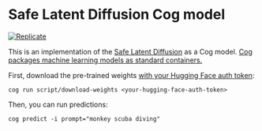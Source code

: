 # Safe Latent Diffusion Cog model

[![Replicate](https://replicate.com/m1guelpf/safe-latent-diffusion/badge)](https://replicate.com/m1guelpf/safe-latent-diffusion)

This is an implementation of the [Safe Latent Diffusion](https://github.com/ml-research/safe-latent-diffusion) as a Cog model. [Cog packages machine learning models as standard containers.](https://github.com/replicate/cog)

First, download the pre-trained weights [with your Hugging Face auth token](https://huggingface.co/settings/tokens):

    cog run script/download-weights <your-hugging-face-auth-token>

Then, you can run predictions:

    cog predict -i prompt="monkey scuba diving"
